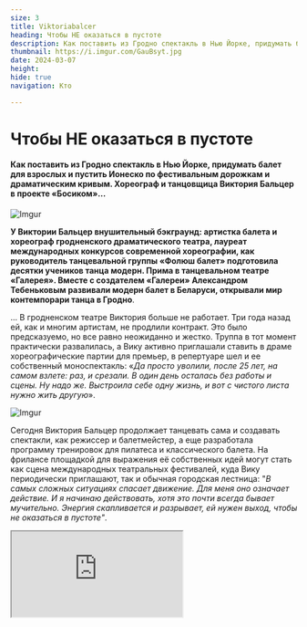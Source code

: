 ```yaml
---
size: 3
title: Viktoriabalcer
heading: Чтобы НЕ оказаться в пустоте
description: Как поставить из Гродно спектакль в Нью Йорке, придумать балет для взрослых и пустить Ионеско по фестивальным дорожкам и драматическим кривым. Хореограф и танцовщица Виктория Бальцер в проекте «Босиком»… 
thumbnail: https://i.imgur.com/GauBsyt.jpg
date: 2024-03-07
height: 
hide: true
navigation: Кто

---
```

# **Чтобы НЕ оказаться в пустоте**

#### Как поставить из Гродно спектакль в Нью Йорке, придумать балет для взрослых и пустить Ионеско по фестивальным дорожкам и драматическим кривым. Хореограф и танцовщица Виктория Бальцер в проекте «Босиком»… 

![Imgur](https://i.imgur.com/NvlghO6.jpg)  

**У Виктории Бальцер внушительный бэкграунд: артистка балета и хореограф гродненского драматического театра, лауреат международных конкурсов современной хореографии, как руководитель танцевальной группы «Фолюш балет» подготовила десятки учеников танца модерн. Прима в танцевальном театре «Галерея». Вместе с создателем «Галереи» Александром Тебеньковым развивали модерн балет в Беларуси, открывали мир контемпорари танца в Гродно**.

... В гродненском театре Виктория больше не работает. Три года назад ей, как и многим артистам, не продлили контракт. Это было предсказуемо, но все равно неожиданно и жестко. Труппа в тот момент практически развалилась, а Вику активно приглашали ставить в драме хореографические партии для премьер, в репертуаре шел и ее собственный моноспектакль: «_Да просто уволили, после 25 лет, на самом взлете: раз, и срезали.  В один день осталась без работы и сцены. Ну надо же. Выстроила себе одну жизнь, и вот с чистого листа нужно жить другую_».

![Imgur](https://i.imgur.com/GauBsyt.jpg)

Сегодня Виктория Бальцер продолжает танцевать сама и создавать спектакли, как режиссер и балетмейстер, а еще разработала программу тренировок для пилатеса и классического балета. На фрилансе площадкой для выражения её собственных идей могут стать как сцена международных театральных фестивалей, куда Вику периодически приглашают, так и обычная городская лестница: "_В самых сложных ситуациях спасает движение. Для меня оно означает действие. И я начинаю действовать, хотя это почти всегда бывает мучительно. Энергия скапливается и разрывает, ей нужен выход, чтобы не оказаться в пустоте"_.

<div><iframe class="youtube" src="https://www.youtube.com/embed/6vRYQvktovY"></div>

### **У вас были ситуации, когда сидите один на один перед персонажем из театра абсурда?**

Тема трансформации человека, стала поводом  исследовать психологию системы власти. «_У вас были ситуации, когда вы сидите один на один с персонажем из пьесы театра абсурда? У меня были, и я всегда думаю, почему он такой, пускай до предела уставший, но всё же»_, – **говорит Виктория**. – «_Мне интересно, какие этапы проходит личность, как меняются ценности, когда происходит превращение. Ведь в детстве все более-менее одинаковые, поступки ребёнка объясняются общечеловеческими свойствами_».

<div class="gallery2">
<!-- Смените gallery2 на gallery3 или gallery4, цифра определяет количество картинок в одном ряду -->
<a href="https://imgur.com/NfqD2IK"><img src="https://i.imgur.com/NfqD2IK.jpg" title="source: imgur.com" /></a>
<a href="https://imgur.com/MYFg5hE"><img src="https://i.imgur.com/MYFg5hE.jpg" title="source: imgur.com" /></a>
<a href="https://imgur.com/xjnemLl"><img src="https://i.imgur.com/xjnemLl.jpg" title="source: imgur.com" /></a>
<a href="https://imgur.com/qyeYZlc"><img src="https://i.imgur.com/qyeYZlc.jpg" title="source: imgur.com" /></a>  
</div>

[Жертвы долга](https://shcherbinska.com/theatre.html) по пьесе одного из основателей театра абсурда **Эжена Ионеско** с гродненскими актерами получились в удивительном синтезе с костюмами и пластикой. Это был микс движения и речитатива, гнева, покорности и разложения. Но без привычных для гродненской драмы кричалок, скорее, проговаривание и отстраненность, препарирование причин. Действие, где актеры и зрители находятся друг напротив друга, но все же наблюдают за происходящим как бы со стороны: «Ведь это же все происходит не со мной, да?».

![Imgur](https://i.imgur.com/BgYoK8C.jpg)

«_С художником [Олей Щербинской](https://shcherbinska.com/theatre.html) мы полностью совпали в требованиях к костюму. Это был полет, обе испытали чудодейственные ощущения, дотошный профессионализм, а я обожаю профессионализм_». Спектакль дошел до премьеры на энтузиазме участников. Никто из маленькой труппы к этому времени уже не работал в официальных театрах. Видеоверсия осталась на полках культурной Беларуси. Когда-нибудь полки будут разобраны. К этому времени Виктория решила и дальше развивать тему.

### **«Слова «не страшно» далеко не синонимы словам «я не боюсь»**

«_Я раздражаюсь, когда тема остается не рождённой. Считаю, что отказываться от данного тебе (неважно, способности это или возможности), - грешить перед небом. Тему трансформации личности для меня было очень важно продолжить?_».

Так появился «Не страшно» – пластический спектакль, где два танцовщика технически оказываются в разных реальностях для зрителей. Действие транслируется на экране и разворачивается в зале. В спектакле фраза «Не страшно» приобретает философское значение: человек рождает идею, выстраивает её и доводит до финала. 

<div class="gallery2">
<!-- Смените gallery2 на gallery3 или gallery4, цифра определяет количество картинок в одном ряду -->
<a href="https://imgur.com/VKpeytm"><img src="https://i.imgur.com/VKpeytm.jpg" title="source: imgur.com" /></a>
<a href="https://imgur.com/4LhBA7E"><img src="https://i.imgur.com/4LhBA7E.jpg" title="source: imgur.com" /></a>
<a href="https://imgur.com/VcpUBil"><img src="https://i.imgur.com/VcpUBil.jpg" title="source: imgur.com" /></a>
<a href="https://imgur.com/2Y1tJiF"><img src="https://i.imgur.com/2Y1tJiF.jpg" title="source: imgur.com" /></a>
</div>

«_Кто бы мне сказал, что я по зуму с Нью-Йорком спектакль сделаю_, – улыбается Виктория. – _Когда ты скопил энергию, а она может скопиться за ночь, ты становишься одержимой. Когда начинаю, меня несёт, пока не сделаю. Творчество – не для слабых.  А [Женя Романович](https://www.instagram.com/jenya_romanovich/), моя ученица, она мыслит шире, интереснее, чем остальные, Женя боец еще тот. Был во всем этом один нюанс, Женя переехала и живет в Нью-Йорке, а я остаюсь в Гродно»_.

Спектакль погубил стол: «_Именно он олицетворял для меня систему, и ничего больше… Мы поменяли несколько помещений в Нью-Йорке, на каждой репетиции был новый стол и новая хореография. Наконец нашли тот самый, такой необходимый шаткий объект, который складывался почти в дипломат. Сделали ещё одну версию. Но не смогли записать финальное видео, стол просто забрал хозяин. Возникли сложности и с демонстрацией в Гродно. Нужно уже было брать разрешение, невозможно найти сцену, нельзя привлечь зрителей. Поэтому я сказала: точка, мы закрываем проект_».

### **Актриса читает пьесу, в которой никогда не сыграет**

«…_Я ещё не знала, что возможна фестивальная версия, мы продолжим, мне стол предоставят, и студию, и я как человек сделаю свою работу. Все получилось в итоге с продолжением «Не страшно». Изменила сценарий, пригласила новую актрису, уже без видео. На премьере, как рыба в воду вошла, меня как будто из банки выплеснули в море_».

Всё действие разворачивается вокруг актрисы, которая живет на столе. То ложится с подушкой, то, как на плацкарте, едет на верхней полке. Человек без места. Актриса читает пьесу, в которой никогда не сыграет. Но она живет, проживает свою роль. За две недели репетиций из «Не страшно» получился цельный спектакль со своей драматургией. Однако Виктория и на этот раз не бросила тему. Спектакль по Ионеско ещё будет гулять по миру.

«_Теперь мне нужен актер. Как Вася Минич (гродненский актер живет теперь в Литве. Прим. Ред.). Он умел быть естественным, никого не наигрывал, это великое свойство. Буду искать. Прикольно жить этим всем»_, – говорит Виктория. 

<div class="gallery4">
<!-- Смените gallery2 на gallery3 или gallery4, цифра определяет количество картинок в одном ряду -->
<a href="https://imgur.com/d63nQrU"><img src="https://i.imgur.com/d63nQrU.jpg" title="source: imgur.com" /></a>
<a href="https://imgur.com/erz3ERo"><img src="https://i.imgur.com/erz3ERo.jpg" title="source: imgur.com" /></a>
<a href="https://imgur.com/NnMcZv9"><img src="https://i.imgur.com/NnMcZv9.jpg" title="source: imgur.com" /></a>
<a href="https://imgur.com/wlAma2L"><img src="https://i.imgur.com/wlAma2L.jpg" title="source: imgur.com" /></a>
</div>

### **«Я думала, кто это устроил, точно человек дягилевского разлива, но галерею прикрыли почти сразу»**

Ещё один опыт фриланса - творческое взаимодействие с молодым хореографом-постановщиком, а затем с художником – родился опять-таки в поиске потока. 

_«Я была на нулях, устала от себя, мне не нравится все время свой стиль танцевать, нужны были чужой подход и личное развитие. Попросила [Женю Романович](https://www.instagram.com/jenya_romanovich/) поставить для меня спектакль. И она придумала «Секрет воина». Идея классная, но не моё. Требовался бойцовской стиль, много силового на руки, техника силовая. Сейчас девочки на руках, как на ногах стоят. Раньше это так часто не практиковалось. Однако пунктиром, сама идея была мне очень интересна. Поэтому, чтобы материал не кис в запаснике, я решила, что покажу его, когда меня пригласили на открытие выставки художника [Александра Болдакова](https://www.instagram.com/flobus_art/): [Luminarium](https://www.mamgrodno.com/projects/luminariumboldakov.html)  в галерее [400 квадратов](https://www.instagram.com/400kvadratov/) в торговом центре «Тринити» в Гродно. Помню, меня это снова спасло. Очередной простой противный закончился_». 

[«Секрет воина»](https://www.instagram.com/p/CWlzqlbjzno/) с выставкой смотрелся очень органично. «_Грандиозно по-вселенски звучал проект. Особенно в этой галерее в торговом центре. Когда ее закрывали, я как собственное несчастье восприняла. Это был такой подарок городу, само помещение и соединение: галереи, искусства и купи/продай. Я думала, кто это устроил, точно человек дягилевского разлива, но галерею прикрыли почти сразу. Материал лежит, надо действительно садится за монтаж_».

![Imgur](https://i.imgur.com/E4R7miV.jpg)

### **Куда движется танец – это игра с самим собой, всегда**

«_Куда движется танец? Игра с самим собой – всегда. Не надо играться со зрителем. В танце просто поветрие нарциссизма, как никогда. Это меня немного раздражает и обижает. Отсеиваю 90 процентов того, что вижу. Однако и эти 90 процентов должны быть, нам не хватает этого потока сырых, неисследованных тем, несовершенства, из него и рождается качество. Спокойно на это смотрю, главное, чтобы процесс шел. У всех за ушами ноги, техника, 32- 64 фуэте. Но я обожаю, когда в ногах есть интеллект. Это наслаждение видеть, но встречается очень редко_. 

_Глаз мой настроен на балет с детства. Меня не могли оторвать от телевизора, когда показывали классику. А в нашем доме было так устроено, что то, что я сказала – абсолютный закон. Если я сказала: буду смотреть балет – точка! Балет же никто особенно не снимал и показывали его в 12 ночи. Я Максимову, Плисецкую, Бежара сидела ждала. Так что у меня с детства насмотренность.  Нашей публике ее не хватает, они поэтому не могут различать стоящее_».

<div class="gallery2">
<!-- Смените gallery2 на gallery3 или gallery4, цифра определяет количество картинок в одном ряду -->
<a href="https://imgur.com/HJtFH1V"><img src="https://i.imgur.com/HJtFH1V.jpg" title="source: imgur.com" /></a>
<a href="https://imgur.com/5Ao6moh"><img src="https://i.imgur.com/5Ao6moh.jpg" title="source: imgur.com" /></a>
</div>

### **«Я вижу в людях странный взгляд, и мне это нравится»** 

Страшно иметь тренера, который видит твое тело до самой маленькой косточки. С другой стороны, он может объяснить любое твое движение и делает точные подачи. Кроме танцевальной и драматической практики, сегодня Вика ведет группы по пилатесу и балет для взрослых.

<div class="gallery2">
<!-- Смените gallery2 на gallery3 или gallery4, цифра определяет количество картинок в одном ряду -->
<a href="https://imgur.com/oC6ZChZ"><img src="https://i.imgur.com/oC6ZChZ.jpg" title="source: imgur.com" /></a>
<a href="https://imgur.com/4STE1uf"><img src="https://i.imgur.com/4STE1uf.jpg" title="source: imgur.com" /></a>
<a href="https://imgur.com/hFvYC55"><img src="https://i.imgur.com/hFvYC55.jpg" title="source: imgur.com" /></a>
<a href="https://imgur.com/VWhaNVs"><img src="https://i.imgur.com/VWhaNVs.jpg" title="source: imgur.com" /></a>
</div>

"_Сколько жизней я уже прожила_, – **улыбается Вика**, – _и вот открываются новые пути_. 
На тренировке у Виктории стиль на преодоление: «Это самый верный способ дойти к цели. Конечно через разумное. Это не про пилатес, но я вижу в людях странный взгляд, и мне это нравится. Умные, адекватные подбираются, притягиваются. Уже начали юморить. Балет – тот же фитнес, но в эстетическом ключе. Тело укрепляется не хуже железок, круче железок, ведь это такая работа в мышцах. Начиная с того, чтобы встать в первую позицию, нужно втянуть все: от пяток до пупка, и ты уже мокрый. Но мне же ещё нужно передать и нематериальное».

![Imgur](https://i.imgur.com/tvcn86j.jpg)





